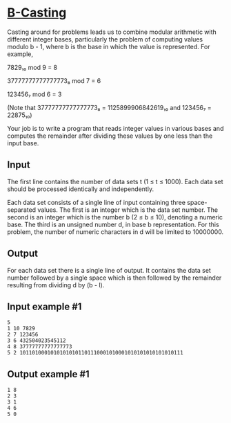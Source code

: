 # [B-Casting](https://www.e-olymp.com/en/problems/5124)
Casting around for problems leads us to combine modular arithmetic with different integer bases, particularly the problem of computing values modulo b - 1, where b is the base in which the value is represented. For example,

7829₁₀ mod 9 = 8

37777777777777773₈ mod 7 = 6

123456₇ mod 6 = 3

(Note that 37777777777777773₈ = 1125899906842619₁₀ and 123456₇ = 22875₁₀)

Your job is to write a program that reads integer values in various bases and computes the remainder after dividing these values by one less than the input base.

## Input
The first line contains the number of data sets t (1 ≤ t ≤ 1000). Each data set should be processed identically and independently.

Each data set consists of a single line of input containing three space-separated values. The first is an integer which is the data set number. The second is an integer which is the number b (2 ≤ b ≤ 10), denoting a numeric base. The third is an unsigned number d, in base b representation. For this problem, the number of numeric characters in d will be limited to 10000000.

## Output
For each data set there is a single line of output. It contains the data set number followed by a single space which is then followed by the remainder resulting from dividing d by (b - l).

## Input example #1
```
5
1 10 7829
2 7 123456
3 6 432504023545112
4 8 37777777777777773
5 2 10110100010101010101101110001010001010101010101010111
```

## Output example #1
```
1 8
2 3
3 1
4 6
5 0
```
